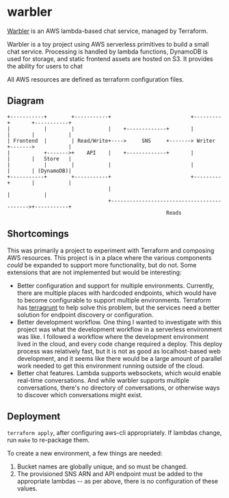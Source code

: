 <h1 id="warbler">warbler</h1>
<p><a href="https://github.com/ANorwell/warbler">Warbler</a> is an AWS lambda-based chat service, managed by Terraform.</p>
<p>Warbler is a toy project using AWS serverless primitives to build a small chat service. Processing is handled by lambda functions, DynamoDB is used for storage, and static frontend assets are hosted on S3. It provides the ability for users to chat</p>
<p>All AWS resources are defined as terraform configuration files.</p>
<h2 id="diagram">Diagram</h2>
<pre><code>+-----------+        +-----------+                          +---------+       +-----------+
|           |        |           |    +-------------+       |         |       |           |
| Frontend  |        | Read/Write+----&gt;     SNS     +-------&gt; Writer  +-------&gt;           |
|           +-------&gt;+    API    |    +-------------+       |         |       |   Store   |
|           |        |           |                          |         |       | (DynamoDB)|
+-----------+        +-----------+                          +---------+       |           |
                                 |                                            |           |
                                 +-------------------------------------------&gt;+-----------+
                                                    Reads</code></pre>
<h2 id="shortcomings">Shortcomings</h2>
<p>This was primarily a project to experiment with Terraform and composing AWS resources. This project is in a place where the various components <em>could</em> be expanded to support more functionality, but do not. Some extensions that are not implemented but would be interesting:</p>
<ul>
<li>Better configuration and support for multiple environments. Currently, there are multiple places with hardcoded endpoints, which would have to become configurable to support multiple environments. Terraform has <a href="https://terragrunt.gruntwork.io/">terragrunt</a> to help solve this problem, but the services need a better solution for endpoint discovery or configuration.</li>
<li>Better development workflow. One thing I wanted to investigate with this project was what the development workflow in a serverless environment was like. I followed a workflow where the development environment lived in the cloud, and every code change required a deploy. This deploy process was relatively fast, but it is not as good as localhost-based web development, and it seems like there would be a large amount of parallel work needed to get this environment running outside of the cloud. </li>
<li>Better chat features. Lambda supports websockets, which would enable real-time conversations. And while warbler supports multiple conversations, there&#39;s no directory of conversations, or otherwise ways to discover which conversations might exist.</li>
</ul>
<h2 id="deployment">Deployment</h2>
<p><code>terraform apply</code>, after configuring aws-cli appropriately. If lambdas change, run <code>make</code> to re-package them.</p>
<p>To create a new environment, a few things are needed:</p>
<ol>
<li>Bucket names are globally unique, and so must be changed.</li>
<li>The provisioned SNS ARN and API endpoint must be added to the appropriate lambdas -- as per above, there is no configuration of these values.</li>
</ol>
